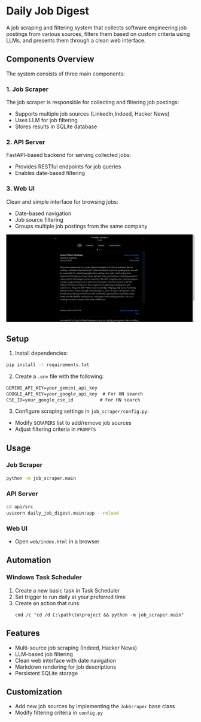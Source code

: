 # Daily Job Digest

A job scraping and filtering system that collects software engineering job postings from various sources, filters them based on custom criteria using LLMs, and presents them through a clean web interface.

## Components Overview

The system consists of three main components:

### 1. Job Scraper

The job scraper is responsible for collecting and filtering job postings:
- Supports multiple job sources (LinkedIn,Indeed, Hacker News)
- Uses LLM for job filtering
- Stores results in SQLite database

### 2. API Server
FastAPI-based backend for serving collected jobs:
- Provides RESTful endpoints for job queries
- Enables date-based filtering

### 3. Web UI

Clean and simple interface for browsing jobs:
- Date-based navigation
- Job source filtering
- Groups multiple job postings from the same company

![Web UI Screenshot](docs/images/UI.png)

## Setup

1. Install dependencies:
```bash
pip install -r requirements.txt
```

2. Create a `.env` file with the following:
```env
GEMINI_API_KEY=your_gemini_api_key
GOOGLE_API_KEY=your_google_api_key  # For HN search
CSE_ID=your_google_cse_id          # For HN search
```

3. Configure scraping settings in `job_scraper/config.py`:
- Modify `SCRAPERS` list to add/remove job sources
- Adjust filtering criteria in `PROMPTS`

## Usage

### Job Scraper
```bash
python -m job_scraper.main
```

### API Server
```bash
cd api/src
uvicorn daily_job_digest.main:app --reload
```

### Web UI
- Open `web/index.html` in a browser

## Automation

### Windows Task Scheduler

1. Create a new basic task in Task Scheduler
2. Set trigger to run daily at your preferred time
3. Create an action that runs:
   ```batch
   cmd /c "cd /d C:\path\to\project && python -m job_scraper.main"
   ```

## Features

- Multi-source job scraping (Indeed, Hacker News)
- LLM-based job filtering
- Clean web interface with date navigation
- Markdown rendering for job descriptions
- Persistent SQLite storage

## Customization

- Add new job sources by implementing the `JobScraper` base class
- Modify filtering criteria in `config.py`
